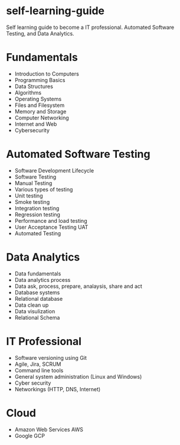 # self-learning-guide
Self learning guide to become a IT professional. Automated Software Testing, and Data Analytics.


# Fundamentals 

- Introduction to Computers
- Programming Basics
- Data Structures
- Algorithms
- Operating Systems
- Files and Filesystem
- Memory and Storage
- Computer Networking
- Internet and Web
- Cybersecurity


# Automated Software Testing

- Software Development Lifecycle
- Software Testing
- Manual Testing
- Various types of testing
- Unit testing
- Smoke testing
- Integration testing
- Regression testing
- Performance and load testing
- User Acceptance Testing UAT
- Automated Testing


# Data Analytics
- Data fundamentals
- Data analytics process
- Data ask, process, prepare, analaysis, share and act
- Database systems
- Relational database
- Data clean up
- Data visulization
- Relational Schema

# IT Professional
- Software versioning using Git
- Agile, Jira, SCRUM
- Command line tools
- General system administration (Linux and Windows)
- Cyber security
- Networkings (HTTP, DNS, Internet)

# Cloud
- Amazon Web Services AWS
- Google GCP

